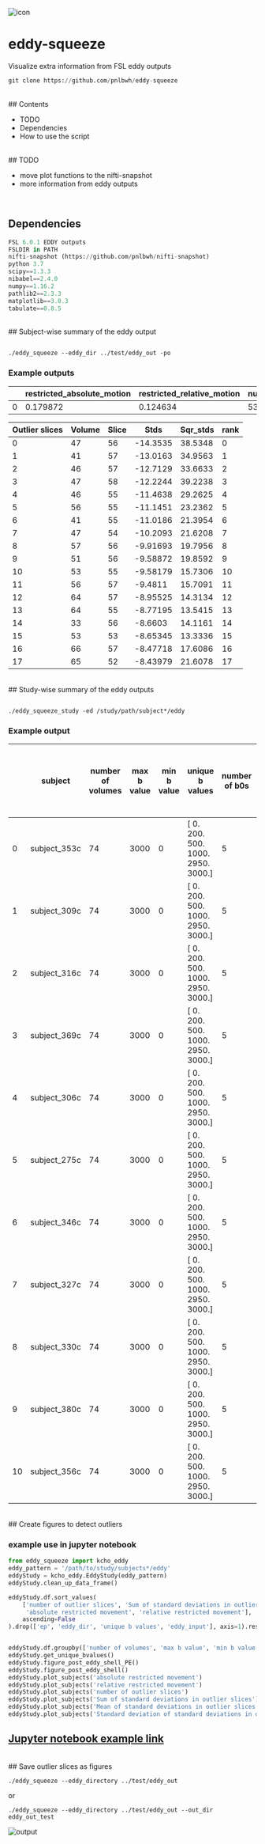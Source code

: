 ![icon](docs/icon_20.png) 

# eddy-squeeze

Visualize extra information from FSL eddy outputs

```py
git clone https://github.com/pnlbwh/eddy-squeeze
```


<br>
## Contents

- TODO
- Dependencies
- How to use the script


<br>
## TODO

- move plot functions to the nifti-snapshot
- more information from eddy outputs

<br>

## Dependencies

```py
FSL 6.0.1 EDDY outputs
FSLDIR in PATH
nifti-snapshot (https://github.com/pnlbwh/nifti-snapshot)
python 3.7
scipy==1.3.3
nibabel==2.4.0
numpy==1.16.2
pathlib2==2.3.3
matplotlib==3.0.3
tabulate==0.8.5
```



<br>
## Subject-wise summary of the eddy output

```shell

./eddy_squeeze --eddy_dir ../test/eddy_out -po

```


### Example outputs


|    |   restricted_absolute_motion |   restricted_relative_motion |   number_of_outlier_slices |   outlier_std_total |   outlier_std_mean |   outlier_std_std |
|----|------------------------------|------------------------------|----------------------------|---------------------|--------------------|-------------------|
|  0 |                     0.179872 |                     0.124634 |                         53 |             400.397 |            7.55465 |           2.61668 |



|   Outlier slices |   Volume |   Slice |      Stds |   Sqr_stds |   rank |
|------------------|----------|---------|-----------|------------|--------|
|                0 |       47 |      56 | -14.3535  |   38.5348  |      0 |
|                1 |       41 |      57 | -13.0163  |   34.9563  |      1 |
|                2 |       46 |      57 | -12.7129  |   33.6633  |      2 |
|                3 |       47 |      58 | -12.2244  |   39.2238  |      3 |
|                4 |       46 |      55 | -11.4638  |   29.2625  |      4 |
|                5 |       56 |      55 | -11.1451  |   23.2362  |      5 |
|                6 |       41 |      55 | -11.0186  |   21.3954  |      6 |
|                7 |       47 |      54 | -10.2093  |   21.6208  |      7 |
|                8 |       57 |      56 |  -9.91693 |   19.7956  |      8 |
|                9 |       51 |      56 |  -9.58872 |   19.8592  |      9 |
|               10 |       53 |      55 |  -9.58179 |   15.7306  |     10 |
|               11 |       56 |      57 |  -9.4811  |   15.7091  |     11 |
|               12 |       64 |      57 |  -8.95525 |   14.3134  |     12 |
|               13 |       64 |      55 |  -8.77195 |   13.5415  |     13 |
|               14 |       33 |      56 |  -8.6603  |   14.1161  |     14 |
|               15 |       53 |      53 |  -8.65345 |   13.3336  |     15 |
|               16 |       66 |      57 |  -8.47718 |   17.6086  |     16 |
|               17 |       65 |      52 |  -8.43979 |   21.6078  |     17 |


<br>
## Study-wise summary of the eddy outputs

```shell

./eddy_squeeze_study -ed /study/path/subject*/eddy

```

### Example output


|    | subject   |   number of volumes |   max b value |   min b value | unique b values                       |   number of b0s |   number of outlier slices |   Sum of standard deviations in outlier slices |   Mean of standard deviations in outlier slices |   Standard deviation of standard deviations in outlier slices |   absolute restricted movement |   relative restricted movement |   absolute movement |   relative movement |
|----|-----------|---------------------|---------------|---------------|---------------------------------------|-----------------|----------------------------|------------------------------------------------|-------------------------------------------------|---------------------------------------------------------------|--------------------------------|--------------------------------|---------------------|---------------------|
|  0 | subject_353c  |                  74 |          3000 |             0 | [   0.  200.  500. 1000. 2950. 3000.] |               5 |                         75 |                                        800.62  |                                        10.6749  |                                                       5.67277 |                       0.405855 |                       0.230262 |            0.653026 |            0.467002 |
|  1 | subject_309c  |                  74 |          3000 |             0 | [   0.  200.  500. 1000. 2950. 3000.] |               5 |                         62 |                                        585.877 |                                         9.44962 |                                                       5.26578 |                       0.728763 |                       0.112724 |            0.822696 |            0.412796 |
|  2 | subject_316c  |                  74 |          3000 |             0 | [   0.  200.  500. 1000. 2950. 3000.] |               5 |                         60 |                                        523.487 |                                         8.72478 |                                                       5.05003 |                       0.830369 |                       0.305694 |            0.952818 |            0.497189 |
|  3 | subject_369c  |                  74 |          3000 |             0 | [   0.  200.  500. 1000. 2950. 3000.] |               5 |                         58 |                                        580.126 |                                        10.0022  |                                                       5.76787 |                       0.345985 |                       0.159334 |            0.583275 |            0.739979 |
|  4 | subject_306c  |                  74 |          3000 |             0 | [   0.  200.  500. 1000. 2950. 3000.] |               5 |                         58 |                                        525.028 |                                         9.05221 |                                                       4.55145 |                       0.675001 |                       0.217329 |            0.801741 |            0.590544 |
|  5 | subject_275c  |                  74 |          3000 |             0 | [   0.  200.  500. 1000. 2950. 3000.] |               5 |                         54 |                                        508.574 |                                         9.41803 |                                                       4.52075 |                       0.59835  |                       0.271036 |            0.729778 |            0.509582 |
|  6 | subject_346c  |                  74 |          3000 |             0 | [   0.  200.  500. 1000. 2950. 3000.] |               5 |                         53 |                                        623.438 |                                        11.763   |                                                       5.57189 |                       0.444441 |                       0.50271  |            0.611553 |            0.647743 |
|  7 | subject_327c  |                  74 |          3000 |             0 | [   0.  200.  500. 1000. 2950. 3000.] |               5 |                         52 |                                        482.541 |                                         9.27963 |                                                       5.47736 |                       0.536185 |                       0.201369 |            0.652559 |            0.437693 |
|  8 | subject_330c  |                  74 |          3000 |             0 | [   0.  200.  500. 1000. 2950. 3000.] |               5 |                         51 |                                        427.729 |                                         8.38685 |                                                       4.72738 |                       0.838054 |                       0.711922 |            0.937807 |            0.827304 |
|  9 | subject_380c  |                  74 |          3000 |             0 | [   0.  200.  500. 1000. 2950. 3000.] |               5 |                         49 |                                        495.493 |                                        10.1121  |                                                       5.20017 |                       0.277204 |                       0.276305 |            0.490699 |            0.464468 |
| 10 | subject_356c  |                  74 |          3000 |             0 | [   0.  200.  500. 1000. 2950. 3000.] |               5 |                         49 |                                        386.715 |                                         7.89214 |                                                       3.56298 |                       0.313836 |                       0.247726 |            0.55314  |            0.448548 |


<br>
## Create figures to detect outliers

### example use in jupyter notebook

```py
from eddy_squeeze import kcho_eddy
eddy_pattern = '/path/to/study/subjects*/eddy'
eddyStudy = kcho_eddy.EddyStudy(eddy_pattern)
eddyStudy.clean_up_data_frame()

eddyStudy.df.sort_values(
    ['number of outlier slices', 'Sum of standard deviations in outlier slices', 
     'absolute restricted movement', 'relative restricted movement'],
    ascending=False
).drop(['ep', 'eddy_dir', 'unique b values', 'eddy_input'], axis=1).reset_index().drop('index', axis=1)


eddyStudy.df.groupby(['number of volumes', 'max b value', 'min b value', 'number of b0s']).count()['subject'].to_frame()
eddyStudy.get_unique_bvalues()
eddyStudy.figure_post_eddy_shell_PE()
eddyStudy.figure_post_eddy_shell()
eddyStudy.plot_subjects('absolute restricted movement')
eddyStudy.plot_subjects('relative restricted movement')
eddyStudy.plot_subjects('number of outlier slices')
eddyStudy.plot_subjects('Sum of standard deviations in outlier slices')
eddyStudy.plot_subjects('Mean of standard deviations in outlier slices')
eddyStudy.plot_subjects('Standard deviation of standard deviations in outlier slices')

```

## [Jupyter notebook example link](docs/eddy_summary_study_example.ipynb)



<br>
## Save outlier slices as figures

```shell
./eddy_squeeze --eddy_directory ../test/eddy_out
```

or

```shell
./eddy_squeeze --eddy_directory ../test/eddy_out --out_dir eddy_out_test
```


![output](docs/example_out.png)




